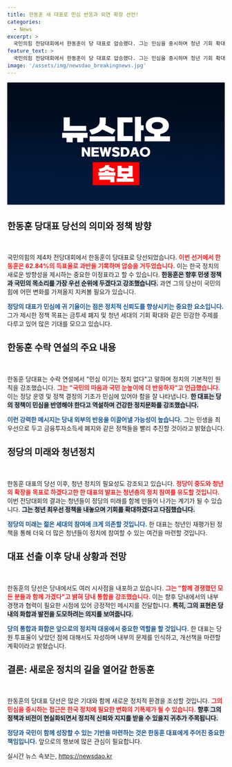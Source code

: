 ```yaml
---
title: 한동훈 새 대표로 민심 반응과 외연 확장 선언!
categories:
  - News
excerpt: >
  국민의힘 전당대회에서 한동훈이 당 대표로 압승했다. 그는 민심을 중시하며 청년 기회 확대와 금융투자세 폐지를 최우선으로 추진할 계획이다. 새로운 지도부와 함께 국민의힘의 외연 확장을 다짐하며 정치 지각 변동의 포문을 열었다.
feature_text: >
  국민의힘 전당대회에서 한동훈이 당 대표로 압승했다. 그는 민심을 중시하며 청년 기회 확대와 금융투자세 폐지를 최우선으로 추진할 계획이다. 새로운 지도부와 함께 국민의힘의 외연 확장을 다짐하며 정치 지각 변동의 포문을 열었다.
image: '/assets/img/newsdao_breakingnews.jpg'
---
```


<p><img src="/assets/img/newsdao_breakingnews.jpg" alt="flaretime 속보" /></p>

<h2 data-ke-size="size26">한동훈 당대표 당선의 의미와 정책 방향</h2>

<p data-ke-size="size16">&nbsp;</p>

<p>국민의힘의 제4차 전당대회에서 한동훈이 당대표로 당선되었습니다. <b><span style="color: #ee2323;">이번 선거에서 한동훈은 62.84%의 득표율로 과반을 기록하며 압승을 거두었습니다.</span></b> 이는 한국 정치의 새로운 방향성을 제시하는 중요한 이정표라고 할 수 있습니다. <b><span style="background-color: #21538527;">한동훈은 향후 민생 정책과 국민의 목소리를 가장 우선 순위에 두겠다고 강조했습니다.</span></b> 과연 그의 당선이 국민의힘에 어떤 변화를 가져올지 지켜볼 필요가 있습니다. </p>

<p><b><span style="color: #1a5490;">정당의 대표가 민심에 귀 기울이는 점은 정치적 신뢰도를 향상시키는 중요한 요소입니다.</span></b> 그가 제시한 정책 목표는 금투세 폐지 및 청년 세대의 기회 확대와 같은 민감한 주제를 다루고 있어 많은 기대를 모으고 있습니다.</p>

<h2 data-ke-size="size26">한동훈 수락 연설의 주요 내용</h2>

<p data-ke-size="size16">&nbsp;</p>

<p>한동훈 당대표는 수락 연설에서 "민심 이기는 정치 없다"고 말하며 정치의 기본적인 원칙을 강조했습니다. <b><span style="color: #ee2323;">그는 "국민의 마음과 국민 눈높이에 더 반응하자"고 언급했습니다.</span></b> 이는 정당 운영 및 정책 결정의 기초가 민심에 있어야 함을 잘 나타냅니다. <b><span style="background-color: #21538527;">한 대표는 당의 정책이 민심을 반영해야 한다고 역설하며 건강한 정치문화를 강조했습니다.</span></b> </p>

<p><b><span style="color: #1a5490;">이런 강력한 메시지는 당내 외부의 반응을 이끌어낼 가능성이 높습니다.</span></b> 그는 민생을 최우선으로 두고 금융투자소득세 폐지와 같은 정책들을 빨리 추진할 것이라고 밝혔습니다.</p>

<h2 data-ke-size="size26">정당의 미래와 청년정치</h2>

<p data-ke-size="size16">&nbsp;</p>

<p>한동훈 대표의 당선 이후, 청년 정치의 필요성도 강조되고 있습니다. <b><span style="color: #ee2323;">정당이 중도와 청년의 확장을 목표로 하겠다고한 한 대표의 발표는 청년층의 정치 참여를 유도할 것입니다.</span></b> 이번 전당대회의 결과는 청년들이 정당의 미래를 함께 만들어 나가는 계기가 될 수 있습니다. <b><span style="background-color: #21538527;">그는 청년 최우선 정책을 내놓으며 기회를 확대하겠다고 다짐했습니다.</span></b> </p>

<p><b><span style="color: #1a5490;">정당의 미래는 젊은 세대의 참여에 크게 의존할 것입니다.</span></b> 한 대표는 청년인 재평가된 정책을 통해 더욱 더 많은 청년들이 정치에 참여할 수 있는 여건을 마련할 것입니다.</p>

<h2 data-ke-size="size26">대표 선출 이후 당내 상황과 전망</h2>

<p data-ke-size="size16">&nbsp;</p>

<p>한동훈의 당선은 당내에서도 여러 시사점을 내포하고 있습니다. <b><span style="color: #ee2323;">그는 "함께 경쟁했던 모든 분들과 함께 가겠다"고 밝혀 당내 통합을 강조했습니다.</span></b> 이는 향후 당내에서의 내부 경쟁과 협력이 필요한 시점에 있어 긍정적인 메시지를 전달합니다. <b><span style="background-color: #21538527;">특히, 그의 표현은 당내의 화합과 발전을 도모하려는 의지를 보여줍니다.</span></b></p>

<p><b><span style="color: #1a5490;">당의 통합과 화합은 앞으로의 정치적 대응에서 중요한 역할을 할 것입니다.</span></b> 한 대표는 당원 투표율이 낮았던 점에 대해서도 자성하며 내부의 문제를 인식하고, 개선책을 마련할 계획이라고 밝혔습니다.</p>

<h2 data-ke-size="size26">결론: 새로운 정치의 길을 열어갈 한동훈</h2>

<p data-ke-size="size16">&nbsp;</p>

<p>한동훈의 당대표 당선은 많은 기대와 함께 새로운 정치적 환경을 조성할 것입니다. <b><span style="color: #ee2323;">그의 민심을 중시하는 접근은 한국 정치에 필요한 변화의 기폭제가 될 수 있습니다.</span></b> <b><span style="background-color: #21538527;">향후 그의 정책과 비전이 현실화되면서 정치적 신뢰와 지지를 받을 수 있을지 귀추가 주목됩니다.</span></b> </p>

<p><b><span style="color: #1a5490;">정당과 국민이 함께 성장할 수 있는 기반을 마련하는 것은 한동훈 대표에게 주어진 중요한 책임입니다.</span></b> 앞으로의 행보에 많은 관심이 필요합니다.</p>
실시간 뉴스 속보는, <a href="https://newsdao.kr" rel="dofollow">https://newsdao.kr</a>


